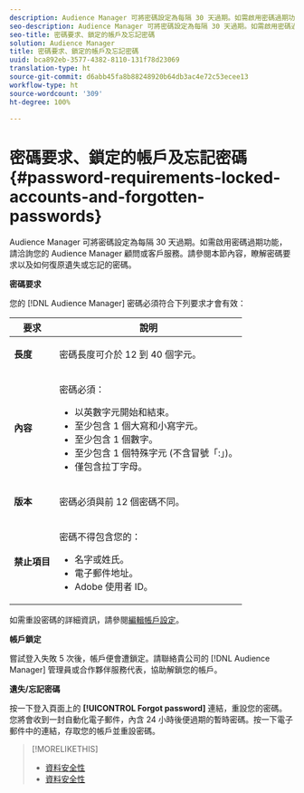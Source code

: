 ```yaml
---
description: Audience Manager 可將密碼設定為每隔 30 天過期。如需啟用密碼過期功能，請洽詢您的 Audience Manager 顧問或客戶服務。請參閱本節內容，瞭解密碼要求以及如何復原遺失或忘記的密碼。
seo-description: Audience Manager 可將密碼設定為每隔 30 天過期。如需啟用密碼過期功能，請洽詢您的 Audience Manager 顧問或客戶服務。請參閱本節內容，瞭解密碼要求以及如何復原遺失或忘記的密碼。
seo-title: 密碼要求、鎖定的帳戶及忘記密碼
solution: Audience Manager
title: 密碼要求、鎖定的帳戶及忘記密碼
uuid: bca892eb-3577-4382-8110-131f78d23069
translation-type: ht
source-git-commit: d6abb45fa8b88248920b64db3ac4e72c53ecee13
workflow-type: ht
source-wordcount: '309'
ht-degree: 100%

---
```



# 密碼要求、鎖定的帳戶及忘記密碼{#password-requirements-locked-accounts-and-forgotten-passwords}

Audience Manager 可將密碼設定為每隔 30 天過期。如需啟用密碼過期功能，請洽詢您的 Audience Manager 顧問或客戶服務。請參閱本節內容，瞭解密碼要求以及如何復原遺失或忘記的密碼。

<!-- 

c_password_requirements.xml

 -->

**密碼要求**

您的 [!DNL Audience Manager] 密碼必須符合下列要求才會有效：

<table id="table_9B79E9F634664F6B995649E3158CCF20"> 
 <thead> 
  <tr> 
   <th colname="col1" class="entry"> 要求 </th> 
   <th colname="col2" class="entry"> 說明 </th> 
  </tr> 
 </thead>
 <tbody> 
  <tr> 
   <td colname="col1"> <p> <b>長度</b> </p> </td> 
   <td colname="col2"> <p>密碼長度可介於 12 到 40 個字元。 </p> </td> 
  </tr> 
  <tr> 
   <td colname="col1"> <p> <b>內容</b> </p> </td> 
   <td colname="col2"> <p>密碼必須： </p> <p> 
     <ul id="ul_70F64B9DE90E463098DFA8AB8349CF0B"> 
      <li id="li_2FBA66E47F4A4E1BB01DE3722821E100">以英數字元開始和結束。 </li> 
      <li id="li_1390D4C9A48944B68B891EE6CB734BBC">至少包含 1 個大寫和小寫字元。 </li> 
      <li id="li_B75B64A005804262BAAF0F1901D63358">至少包含 1 個數字。 </li> 
      <li id="li_28452022AF4743B8B159187BBD10890A">至少包含 1 個特殊字元 (不含冒號「:」)。 </li> 
      <li id="li_C02B931ABAB84FFE9B87AEBAEDF34EF3">僅包含拉丁字母。 </li> 
     </ul> </p> </td> 
  </tr> 
  <tr> 
   <td colname="col1"> <p> <b>版本</b> </p> </td> 
   <td colname="col2"> <p> 密碼必須與前 12 個密碼不同。 </p> </td> 
  </tr> 
  <tr> 
   <td colname="col1"> <p> <b>禁止項目</b> </p> </td> 
   <td colname="col2"> <p> 密碼不得包含您的： </p> <p> 
     <ul id="ul_08DE186AF56E401B933256E69279847A"> 
      <li id="li_CC854F7F86484774A76CCF927E1400B4">名字或姓氏。 </li> 
      <li id="li_74ACCF3DE717473B8AB9B1720DD891E7">電子郵件地址。 </li> 
      <li id="li_09C1F699BF6843ACAB4E68D2F57461AB"><span class="keyword"> Adobe</span> 使用者 ID。 </li> 
     </ul> </p> </td> 
  </tr> 
 </tbody> 
</table>

如需重設密碼的詳細資訊，請參閱[編輯帳戶設定](../features/administration/edit-account-settings.md)。

**帳戶鎖定**

嘗試登入失敗 5 次後，帳戶便會遭鎖定。請聯絡貴公司的 [!DNL Audience Manager] 管理員或合作夥伴服務代表，協助解鎖您的帳戶。

**遺失/忘記密碼**

按一下登入頁面上的 **[!UICONTROL Forgot password]** 連結，重設您的密碼。您將會收到一封自動化電子郵件，內含 24 小時後便過期的暫時密碼。按一下電子郵件中的連結，存取您的帳戶並重設密碼。

>[!MORELIKETHIS]
>
>* [資料安全性](../overview/data-security-and-privacy/data-security.md)
>* [資料安全性](../overview/data-security-and-privacy/data-privacy.md)

